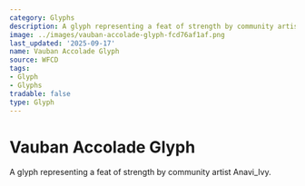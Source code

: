 ```yaml
---
category: Glyphs
description: A glyph representing a feat of strength by community artist Anavi_Ivy.
image: ../images/vauban-accolade-glyph-fcd76af1af.png
last_updated: '2025-09-17'
name: Vauban Accolade Glyph
source: WFCD
tags:
- Glyph
- Glyphs
tradable: false
type: Glyph
---
```


# Vauban Accolade Glyph

A glyph representing a feat of strength by community artist Anavi_Ivy.

